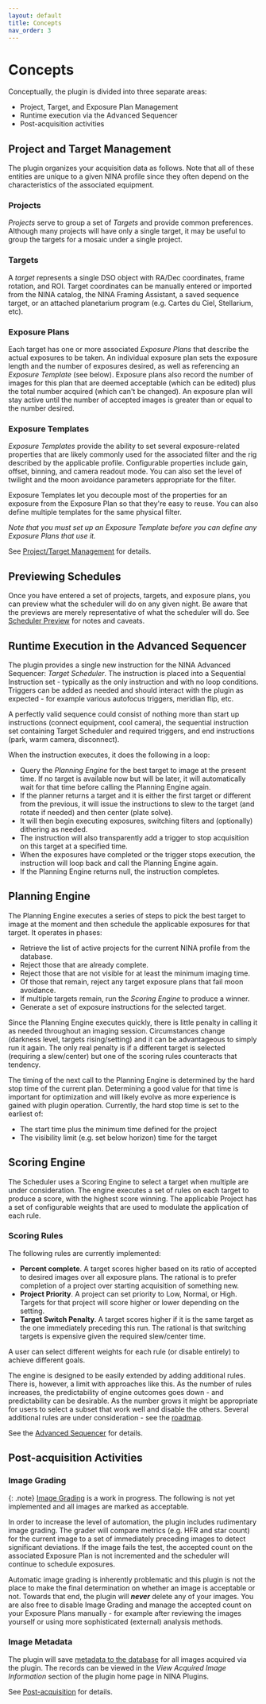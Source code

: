 ```yaml
---
layout: default
title: Concepts
nav_order: 3
---
```


# Concepts

Conceptually, the plugin is divided into three separate areas:
* Project, Target, and Exposure Plan Management
* Runtime execution via the Advanced Sequencer
* Post-acquisition activities

## Project and Target Management

The plugin organizes your acquisition data as follows.  Note that all of these entities are unique to a given NINA profile since they often depend on the characteristics of the associated equipment.

### Projects
_Projects_ serve to group a set of _Targets_ and provide common preferences.  Although many projects will have only a single target, it may be useful to group the targets for a mosaic under a single project.

### Targets
A _target_ represents a single DSO object with RA/Dec coordinates, frame rotation, and ROI.  Target coordinates can be manually entered or imported from the NINA catalog, the NINA Framing Assistant, a saved sequence target, or an attached planetarium program (e.g. Cartes du Ciel, Stellarium, etc).

### Exposure Plans
Each target has one or more associated _Exposure Plans_ that describe the actual exposures to be taken.  An individual exposure plan sets the exposure length and the number of exposures desired, as well as referencing an _Exposure Template_ (see below).  Exposure plans also record the number of images for this plan that are deemed acceptable (which can be edited) plus the total number acquired (which can't be changed).  An exposure plan will stay active until the number of accepted images is greater than or equal to the number desired.

### Exposure Templates
_Exposure Templates_ provide the ability to set several exposure-related properties that are likely commonly used for the associated filter and the rig described by the applicable profile.  Configurable properties include gain, offset, binning, and camera readout mode.  You can also set the level of twilight and the moon avoidance parameters appropriate for the filter.

Exposure Templates let you decouple most of the properties for an exposure from the Exposure Plan so that they're easy to reuse.  You can also define multiple templates for the same physical filter.

_Note that you must set up an Exposure Template before you can define any Exposure Plans that use it._


See [Project/Target Management](target-management/index.html) for details.

## Previewing Schedules

Once you have entered a set of projects, targets, and exposure plans, you can preview what the scheduler will do on any given night.  Be aware that the previews are merely representative of what the scheduler will do.  See [Scheduler Preview](scheduler-preview.html) for notes and caveats.

## Runtime Execution in the Advanced Sequencer

The plugin provides a single new instruction for the NINA Advanced Sequencer: _Target Scheduler_.  The instruction is placed into a Sequential Instruction set - typically as the only instruction and with no loop conditions.  Triggers can be added as needed and should interact with the plugin as expected - for example various autofocus triggers, meridian flip, etc.

A perfectly valid sequence could consist of nothing more than start up instructions (connect equipment, cool camera), the sequential instruction set containing Target Scheduler and required triggers, and end instructions (park, warm camera, disconnect).

When the instruction executes, it does the following in a loop:
* Query the _Planning Engine_ for the best target to image at the present time.  If no target is available now but will be later, it will automatically wait for that time before calling the Planning Engine again.
* If the planner returns a target and it is either the first target or different from the previous, it will issue the instructions to slew to the target (and rotate if needed) and then center (plate solve).
* It will then begin executing exposures, switching filters and (optionally) dithering as needed.
* The instruction will also transparently add a trigger to stop acquisition on this target at a specified time.
* When the exposures have completed or the trigger stops execution, the instruction will loop back and call the Planning Engine again.
* If the Planning Engine returns null, the instruction completes.

## Planning Engine

The Planning Engine executes a series of steps to pick the best target to image at the moment and then schedule the applicable exposures for that target.  It operates in phases:
* Retrieve the list of active projects for the current NINA profile from the database.
* Reject those that are already complete.
* Reject those that are not visible for at least the minimum imaging time.
* Of those that remain, reject any target exposure plans that fail moon avoidance.
* If multiple targets remain, run the _Scoring Engine_ to produce a winner.
* Generate a set of exposure instructions for the selected target.

Since the Planning Engine executes quickly, there is little penalty in calling it as needed throughout an imaging session.  Circumstances change (darkness level, targets rising/setting) and it can be advantageous to simply run it again.  The only real penalty is if a different target is selected (requiring a slew/center) but one of the scoring rules counteracts that tendency.

The timing of the next call to the Planning Engine is determined by the hard stop time of the current plan.  Determining a good value for that time is important for optimization and will likely evolve as more experience is gained with plugin operation.  Currently, the hard stop time is set to the earliest of:
* The start time plus the minimum time defined for the project
* The visibility limit (e.g. set below horizon) time for the target

## Scoring Engine

The Scheduler uses a Scoring Engine to select a target when multiple are under consideration.  The engine executes a set of rules on each target to produce a score, with the highest score winning.  The applicable Project has a set of configurable weights that are used to modulate the application of each rule.

### Scoring Rules

The following rules are currently implemented:
* **Percent complete**.  A target scores higher based on its ratio of accepted to desired images over all exposure plans.  The rational is to prefer completion of a project over starting acquisition of something new.
* **Project Priority**.  A project can set priority to Low, Normal, or High.  Targets for that project will score higher or lower depending on the setting.
* **Target Switch Penalty**.  A target scores higher if it is the same target as the one immediately preceding this run.  The rational is that switching targets is expensive given the required slew/center time.

A user can select different weights for each rule (or disable entirely) to achieve different goals.

The engine is designed to be easily extended by adding additional rules.  There is, however, a limit with approaches like this.  As the number of rules increases, the predictability of engine outcomes goes down - and predictability can be desirable.  As the number grows it might be appropriate for users to select a subset that work well and disable the others.  Several additional rules are under consideration - see the [roadmap](roadmap.html#scoring-engine-rules).

See the [Advanced Sequencer](sequencer/index.html) for details.

## Post-acquisition Activities

### Image Grading

{: .note}
[Image Grading](post-acquisition/image-grader.html) is a work in progress.  The following is not yet implemented and all images are marked as acceptable.

In order to increase the level of automation, the plugin includes rudimentary image grading.  The grader will compare metrics (e.g. HFR and star count) for the current image to a set of immediately preceding images to detect significant deviations.  If the image fails the test, the accepted count on the associated Exposure Plan is not incremented and the scheduler will continue to schedule exposures.

Automatic image grading is inherently problematic and this plugin is not the place to make the final determination on whether an image is acceptable or not.  Towards that end, the plugin will **_never_** delete any of your images.  You are also free to disable Image Grading and manage the accepted count on your Exposure Plans manually - for example after reviewing the images yourself or using more sophisticated (external) analysis methods.

### Image Metadata

The plugin will save [metadata to the database](post-acquisition/acquisition-data.html) for all images acquired via the plugin.  The records can be viewed in the _View Acquired Image Information_ section of the plugin home page in NINA Plugins.

See [Post-acquisition](post-acquisition/index.html) for details.































